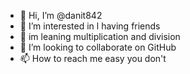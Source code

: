 - 👋 Hi, I’m @danit842
- 👀 I’m interested in l having friends 
- 🌱 im leaning multiplication and division
- 💞️ I’m looking to collaborate on GitHub 
- 📫 How to reach me easy you don't 

<!---
danit842/danit842 is a ✨ special ✨ repository because its `README.md` (this file) appears on your GitHub profile.
You can click the Preview link to take a look at your changes.
--->
